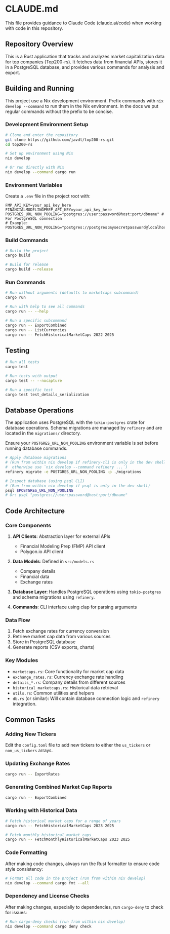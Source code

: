 # CLAUDE.md

This file provides guidance to Claude Code (claude.ai/code) when working with code in this repository.

## Repository Overview

This is a Rust application that tracks and analyzes market capitalization data for top companies (Top200-rs). It fetches data from financial APIs, stores it in a PostgreSQL database, and provides various commands for analysis and export.

## Building and Running

This project use a Nix development environment.
Prefix commands with `nix develop --command` to run them in the Nix environment. In the docs we put regular commands without the prefix to be concise.

### Development Environment Setup

```bash
# Clone and enter the repository
git clone https://github.com/javdl/top200-rs.git
cd top200-rs

# Set up environment using Nix
nix develop

# Or run directly with Nix
nix develop --command cargo run
```

### Environment Variables

Create a `.env` file in the project root with:

```env
FMP_API_KEY=your_api_key_here
FINANCIALMODELINGPREP_API_KEY=your_api_key_here
POSTGRES_URL_NON_POOLING="postgres://user:password@host:port/dbname" # For PostgreSQL connection
# Example: POSTGRES_URL_NON_POOLING="postgres://postgres:mysecretpassword@localhost:5432/top200_dev"
```

### Build Commands

```bash
# Build the project
cargo build

# Build for release
cargo build --release
```

### Run Commands

```bash
# Run without arguments (defaults to marketcaps subcommand)
cargo run

# Run with help to see all commands
cargo run -- --help

# Run a specific subcommand
cargo run -- ExportCombined
cargo run -- ListCurrencies
cargo run -- FetchHistoricalMarketCaps 2022 2025
```

## Testing

```bash
# Run all tests
cargo test

# Run tests with output
cargo test -- --nocapture

# Run a specific test
cargo test test_details_serialization
```

## Database Operations

The application uses PostgreSQL with the `tokio-postgres` crate for database operations. Schema migrations are managed by `refinery` and are located in the `migrations/` directory.

Ensure your `POSTGRES_URL_NON_POOLING` environment variable is set before running database commands.

```bash
# Apply database migrations
# (Run from within nix develop if refinery-cli is only in the dev shell,
#  otherwise use `nix develop --command refinery ...`)
refinery migrate -e POSTGRES_URL_NON_POOLING -p ./migrations

# Inspect database (using psql CLI)
# (Run from within nix develop if psql is only in the dev shell)
psql $POSTGRES_URL_NON_POOLING 
# Or: psql "postgres://user:password@host:port/dbname"
```

## Code Architecture

### Core Components

1. **API Clients**: Abstraction layer for external APIs
   - Financial Modeling Prep (FMP) API client
   - Polygon.io API client

2. **Data Models**: Defined in `src/models.rs`
   - Company details
   - Financial data
   - Exchange rates

3. **Database Layer**: Handles PostgreSQL operations using `tokio-postgres` and schema migrations using `refinery`.

4. **Commands**: CLI interface using clap for parsing arguments

### Data Flow

1. Fetch exchange rates for currency conversion
2. Retrieve market cap data from various sources
3. Store in PostgreSQL database
4. Generate reports (CSV exports, charts)

### Key Modules

- `marketcaps.rs`: Core functionality for market cap data
- `exchange_rates.rs`: Currency exchange rate handling
- `details_*.rs`: Company details from different sources
- `historical_marketcaps.rs`: Historical data retrieval
- `utils.rs`: Common utilities and helpers
- `db.rs` (or similar): Will contain database connection logic and `refinery` integration.

## Common Tasks

### Adding New Tickers

Edit the `config.toml` file to add new tickers to either the `us_tickers` or `non_us_tickers` arrays.

### Updating Exchange Rates

```bash
cargo run -- ExportRates
```

### Generating Combined Market Cap Reports

```bash
cargo run -- ExportCombined
```

### Working with Historical Data

```bash
# Fetch historical market caps for a range of years
cargo run -- FetchHistoricalMarketCaps 2023 2025

# Fetch monthly historical market caps
cargo run -- FetchMonthlyHistoricalMarketCaps 2023 2025
```

### Code Formatting

After making code changes, always run the Rust formatter to ensure code style consistency:

```bash
# Format all code in the project (run from within nix develop)
nix develop --command cargo fmt --all
```

### Dependency and License Checks

After making changes, especially to dependencies, run `cargo-deny` to check for issues:

```bash
# Run cargo-deny checks (run from within nix develop)
nix develop --command cargo deny check
```